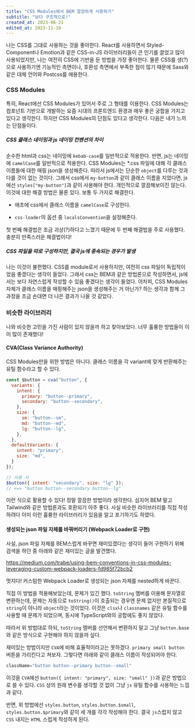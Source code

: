 ```yaml
---
title: "CSS Modules에서 BEM 깔끔하게 사용하기"
subtitle: "보다 구조적으로!"
created_at: 2023-06-21
edited_at: 2023-11-10
---
```


나는 CSS를 그대로 사용하는 것을 좋아한다. React를 사용하면서 Styled-Component나 Emotion과 같은 CSS-in-JS 라이브러리들이 큰 인기를 끌었고 많이 사용되었지만, 나는 여전히 CSS에 기반을 둔 방법을 가장 좋아한다. 물론 CSS를 생(?)으로 사용하기엔 기능적인 측면이나, 호환성 측면에서 부족한 점이 많기 때문에 Sass와 같은 대체 언어와 Postcss를 애용한다.

### CSS Modules

특히, React에선 CSS Modules가 있어서 주로 그 형태를 이용한다. CSS Modules는 컴포넌트 기반으로 개발하는 요즘 시대의 프론트엔드 환경과 매우 좋은 궁합을 가지고 있다고 생각한다. 하지만 CSS Modules의 단점도 있다고 생각한다. 다음은 내가 느끼는 단점들이다.

##### CSS 클래스 네이밍과 js 네이밍 컨벤션의 차이

순수한 html과 css는 네이밍에 `kebab-case`를 일반적으로 적용한다. 반면, js는 네이밍에 `camelCase`를 일반적으로 적용한다. CSS Modules는 \*.css 파일에 대해 각 클래스 이름들에 대한 매핑 json을 생성해준다. 따라서 js에서는 단순한 `object`를 다루는 것과 다를 것이 없는 것이다.  그래서 css에서 `my-button`과 같이 클래스 이름을 지었다면, js에선 `styles["my-button"]`과 같이 사용해야 한다. 개인적으로 깔끔해보이진 않는다. 이것에 대한 해결 방법은 물론 있다. 보통 두 가지로 해결한다.

- 애초에 css에서 클래스 이름을 `camelCase`로 구성한다.

- `css-loader`의 옵션 중 `localsConvention`을 설정해준다.

첫 번째 해결법은 조금 괴상(?)하다고 느꼈기 때문에 두 번째 해결법을 주로 사용했다. 충분히 만족스러운 해결법이다!

##### CSS 파일을 따로 구성하지만, 결국 js에 종속되는 경우가 발생

나는 이것이 불편했다. CSS를 module로서 사용하지만, 여전히 css 파일이 독립적이었음 좋겠다는 생각이 들었다. 그래서 css는 BEM과 같은 방법론으로 작성하면서, js에서는 보다 자연스럽게 작성할 수 있음 좋겠다는 생각이 들었다. 어차피, CSS Modules 자체가 클래스 이름을 매핑해주는 json을 생성해주는 거 아닌가? 하는 생각과 함께 그 과정을 조금 손대면 더 나은 결과가 나올 것 같았다.

### 비슷한 라이브러리

나와 비슷한 고민을 가진 사람이 있지 않을까 하고 찾아보았다. 너무 훌륭한 방법들이 이미 많이 존재했다!

#### CVA(Class Variance Authority)

CSS Modules만을 위한 방법은 아니다. 클래스 이름을 각 variant에 맞게 반환해주는 유틸 함수라고 할 수 있다.

```js
const $button = cva("button", {
  variants: {
    intent: {
      primary: "button--primary",
      secondary: "button--secondary",
    },
    size: {
      sm: "button--sm",
      md: "button--md",
      lg: "button--lg",
    },
  },
  defaultVariants: {
    intent: "primary",
    size: "md",
  }
});

// 사용 시
$button({ intent: "secondary", size: "lg" });
// <=> "button button--secondary button--lg" 

```

이런 식으로 활용할 수 있다! 정말 깔끔한 방법이라 생각한다. 심지어 BEM 말고 Tailwind와 같은 방법론과도 호환되기 아주 좋다. 사실 비슷한 라이브러리를 직접 작성하려다 이미 이런 훌륭한 라이브러리가 있음을 알고 포기하기도 하였다.

#### 생성되는 json 파일 자체를 바꿔버리기 (Webpack Loader로 구현)

사실, json 파일 자체를 BEM스럽게 바꾸면 재미있겠다는 생각이 들어 구현하기 위해 검색을 하던 중 아래와 같은 재미있는 글을 발견했다.

https://medium.com/trabe/using-bem-conventions-in-css-modules-leveraging-custom-webpack-loaders-fd985f72bcb2

멋지다! 커스텀한 Webpack Loader로 생성되는 json 자체를 nested하게 바꾼다.

직접 이 방법을 적용해보았는데, 문제가 있긴 했다. `toString` 멤버를 이용해 문자열로 변환하는데, 문제는 자동으로 `toString()`이 호출되는 경우엔 문제 없지만 본질적으로 `string`이 아니라 `object`라는 것이었다.
이것은 `clsx`나 `classnames` 같은 유틸 함수를 사용할 때 문제가 되었으며, 동시에 TypeScript와의 궁합에도 좋지 않았다.

따라서 위 방법대로 하되, `toString` 멤버를 선언해서 변환하지 말고 그냥 `button.base`와 같은 방식으로 구현해야 하지 않을까 싶다.

재미있는 방법이지만 `CVA`에 비해 효율적이라고는 못하겠다. `primary small button` 버튼을 가리킨다고 쳐보자. 그렇다면 아래와 같이 클래스 이름이 작성되어야 한다.

```js
className="button button--primary button--small"
```

이것을 `CVA`에선 `button({ intent: "primary", size: "small" })`과 같은 방법으로 쓸 수 있다. `CSS` 상의 원래 변수를 생각할 것 없이 그냥 `js` 유틸 함수를 사용하는 느낌과 같다.

반면, 위 방법에선 `styles.button`, `styles.button.$small`, `styles.button.$primary`와 같이 세 개를 각각 작성해야 한다. 결국 `js`스럽지 않고 `CSS` 내지는 `HTML` 스럽게 작성하게 된다.


<!-- ### 그런데...

어차피 BEM 방법론만 사용할 거라면, CSS Modules 구현체가 생성하는 과정에서 비슷한 코드를 자동으로 생성해주면 더 좋지 않을까? 예컨대 다음과 같은 방식이다.

```css
/* button.module.css */
.button {
  ...
}

.button--primary {
  ...
}

.button--md {
  ...
}

.button__label {
  ...
}

.button__label--light {
  ...
}
```

```js
// button.jsx
import $ from "./button.module.css";

$.button; // "button"
$.button("primary", "md"); // "button button--primary button--md"
$.button.label("light"); // "button__label--light"
```

그렇다면 생성되어야 하는 코드는 아래와 같다.

```js
const styleSheet = function() {
  
}
styleSheet.toString() = () => "button";

styleSheet.label = () => {
  
}
``` -->

